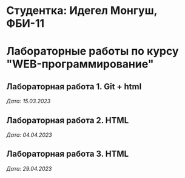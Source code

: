 # Студентка: Идегел Монгуш, ФБИ-11

# Лабораторные работы по курсу "WEB-программирование"

## Лабораторная работа 1. Git + html

*Дата: 15.03.2023*

## Лабораторная работа 2. HTML

*Дата: 04.04.2023*

## Лабораторная работа 3. HTML

*Дата: 29.04.2023*